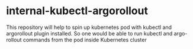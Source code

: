 # internal-kubectl-argorollout
This repository will help to spin up kubernetes pod with kubectl and argorollout plugin installed. So one would be able to run kubectl and argo-rollout commands 
from the pod inside Kubernetes cluster
